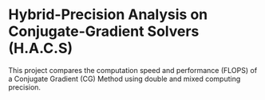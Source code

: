 # Hybrid-Precision Analysis on Conjugate-Gradient Solvers (H.A.C.S)
This project compares the computation speed and performance (FLOPS) of a Conjugate Gradient (CG) Method using double and mixed computing precision.
